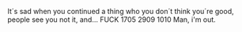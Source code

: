 It´s sad when you continued a thing who you don´t think you´re good, people see you not it, and... FUCK
1705
2909
1010
Man, i'm out.

